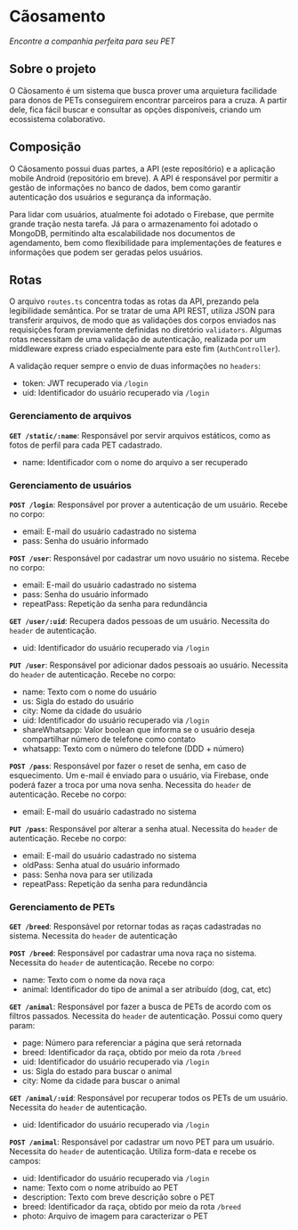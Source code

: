 # Cãosamento
*Encontre a companhia perfeita para seu PET*

## Sobre o projeto
O Cãosamento é um sistema que busca prover uma arquietura facilidade para donos de PETs conseguirem encontrar parceiros para a cruza. A partir dele, fica fácil buscar e consultar as opções disponíveis, criando um ecossistema colaborativo.

## Composição
O Cãosamento possui duas partes, a API (este reposítório) e a aplicação mobile Android (repositório em breve). A API é responsável por permitir a gestão de informações no banco de dados, bem como garantir autenticação dos usuários e segurança da informação.

Para lidar com usuários, atualmente foi adotado o Firebase, que permite grande tração nesta tarefa. Já para o armazenamento foi adotado o MongoDB, permitindo alta escalabilidade nos documentos de agendamento, bem como flexibilidade para implementações de features e informações que podem ser geradas pelos usuários.

## Rotas
O arquivo `routes.ts` concentra todas as rotas da API, prezando pela legibilidade semântica. Por se tratar de uma API REST, utiliza JSON para transferir arquivos, de modo que as validações dos corpos enviados nas requisições foram previamente definidas no diretório `validators`. Algumas rotas necessitam de uma validação de autenticação, realizada por um middleware express criado especialmente para este fim (`AuthController`).

A validação requer sempre o envio de duas informações no `headers`:
- token: JWT recuperado via `/login`
- uid: Identificador do usuário recuperado via `/login`

### Gerenciamento de arquivos

**`GET /static/:name`**: Responsável por servir arquivos estáticos, como as fotos de perfil para cada PET cadastrado.
- name: Identificador com o nome do arquivo a ser recuperado

### Gerenciamento de usuários

**`POST /login`**: Responsável por prover a autenticação de um usuário. Recebe no corpo:
- email: E-mail do usuário cadastrado no sistema
- pass: Senha do usuário informado

**`POST /user`**: Responsável por cadastrar um novo usuário no sistema. Recebe no corpo:
- email: E-mail do usuário cadastrado no sistema
- pass: Senha do usuário informado
- repeatPass: Repetição da senha para redundância

**`GET /user/:uid`**: Recupera dados pessoas de um usuário. Necessita do `header` de autenticação.
- uid: Identificador do usuário recuperado via `/login`

**`PUT /user`**: Responsável por adicionar dados pessoais ao usuário. Necessita do `header` de autenticação. Recebe no corpo:
- name: Texto com o nome do usuário
- us: Sigla do estado do usuário
- city: Nome da cidade do usuário
- uid: Identificador do usuário recuperado via `/login`
- shareWhatsapp: Valor boolean que informa se o usuário deseja compartilhar número de telefone como contato
- whatsapp: Texto com o número do telefone (DDD + número)

**`POST /pass`**: Responsável por fazer o reset de senha, em caso de esquecimento. Um e-mail é enviado para o usuário, via Firebase, onde poderá fazer a troca por uma nova senha. Necessita do `header` de autenticação. Recebe no corpo:
- email: E-mail do usuário cadastrado no sistema

**`PUT /pass`**: Responsável por alterar a senha atual. Necessita do `header` de autenticação. Recebe no corpo:
- email: E-mail do usuário cadastrado no sistema
- oldPass: Senha atual do usuário informado
- pass: Senha nova para ser utilizada
- repeatPass: Repetição da senha para redundância

### Gerenciamento de PETs

**`GET /breed`**: Responsável por retornar todas as raças cadastradas no sistema. Necessita do `header` de autenticação

**`POST /breed`**: Responsável por cadastrar uma nova raça no sistema. Necessita do `header` de autenticação. Recebe no corpo:
- name: Texto com o nome da nova raça
- animal: Identificador do tipo de animal a ser atribuído (dog, cat, etc)

**`GET /animal`**: Responsável por fazer a busca de PETs de acordo com os filtros passados. Necessita do `header` de autenticação. Possui como query param:
- page: Número para referenciar a página que será retornada
- breed: Identificador da raça, obtido por meio da rota `/breed`
- uid: Identificador do usuário recuperado via `/login`
- us: Sigla do estado para buscar o animal
- city: Nome da cidade para buscar o animal

**`GET /animal/:uid`**: Responsável por recuperar todos os PETs de um usuário. Necessita do `header` de autenticação.
- uid: Identificador do usuário recuperado via `/login`

**`POST /animal`**: Responsável por cadastrar um novo PET para um usuário. Necessita do `header` de autenticação. Utiliza form-data e recebe os campos:
- uid: Identificador do usuário recuperado via `/login`
- name: Texto com o nome atribuído ao PET
- description: Texto com breve descrição sobre o PET
- breed: Identificador da raça, obtido por meio da rota `/breed`
- photo: Arquivo de imagem para caracterizar o PET